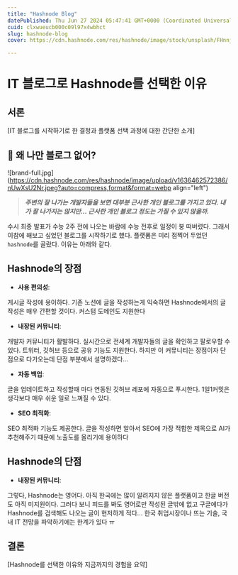 ```yaml
---
title: "Hashnode Blog"
datePublished: Thu Jun 27 2024 05:47:41 GMT+0000 (Coordinated Universal Time)
cuid: clxwueucb000c09l97x4wbhct
slug: hashnode-blog
cover: https://cdn.hashnode.com/res/hashnode/image/stock/unsplash/FHnnjk1Yj7Y/upload/4dfd06e0a144e029c2e3ed5a6e7feb93.jpeg

---
```


# IT 블로그로 Hashnode를 선택한 이유

## 서론

\[IT 블로그를 시작하기로 한 결정과 플랫폼 선택 과정에 대한 간단한 소개\]

## **🤔 왜 나만 블로그 없어?**

![brand-full.jpg](https://cdn.hashnode.com/res/hashnode/image/upload/v1636462572386/nUwXsU2Nr.jpeg?auto=compress,format&format=webp align="left")

> ***주변의 잘 나가는 개발자들을 보면 대부분 근사한 개인 블로그를 가지고 있다. 내가 잘 나가지는 않지만... 근사한 개인 블로그 정도는 가질 수 있지 않을까.***

수시 최종 발표가 수능 2주 전에 나오는 바람에 수능 전후로 일정이 붕 떠버렸다. 그래서 이참에 해보고 싶었던 블로그를 시작하기로 했다. 플랫폼은 미리 점찍어 두었던 `hashnode`를 골랐다. 이유는 아래와 같다.

## Hashnode의 장점

* **사용 편의성**:
    

게시글 작성에 용이하다. 기존 노션에 글을 작성하는게 익숙하면 Hashnode에서의 글 작성은 매우 간편할 것이다. 커스텀 도메인도 지원한다

* **내장된 커뮤니티**:
    

개발자 커뮤니티가 활발하다. 실시간으로 전세계 개발자들의 글을 확인하고 팔로우할 수 있다. 트위터, 깃허브 등으로 공유 기능도 지원한다. 하지만 이 커뮤니티는 장점이자 단점으로 다가오는데 단점 부분에서 설명하겠다...

* **자동 백업**:
    

글을 업데이트하고 작성할때 마다 연동된 깃허브 레포에 자동으로 푸시한다. 1일1커밋은 생각보다 매우 쉬운 일로 느껴질 수 있다.

* **SEO 최적화**:
    

SEO 최적화 기능도 제공한다. 글을 작성하면 알아서 SEO에 가장 적합한 제목으로 AI가 추천해주기 때문에 노출도를 올리기에 용이하다

## Hashnode의 단점

* **내장된 커뮤니티**:
    

그렇다, Hashnode는 영어다. 아직 한국에는 많이 알려지지 않은 플랫폼이고 한글 버전도 아직 미지원이다. 그러다 보니 피드를 봐도 영어로만 작성된 글밖에 없고 구글에다가 Hashnode를 검색해도 나오는 글이 현저하게 적다... 한국 취업시장이나 뜨는 기술, 국내 IT 전망을 파악하기에는 한계가 있다 ㅠ

## 결론

\[Hashnode를 선택한 이유와 지금까지의 경험을 요약\]
